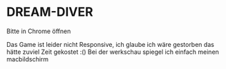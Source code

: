 # DREAM-DIVER
Bitte in Chrome öffnen 

Das Game ist leider nicht Responsive, ich glaube ich wäre gestorben das hätte zuviel Zeit gekostet :()
Bei der werkschau spiegel ich einfach meinen macbildschirm
